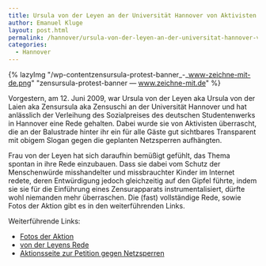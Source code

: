 ```yaml
---
title: Ursula von der Leyen an der Universität Hannover von Aktivisten überrascht
author: Emanuel Kluge
layout: post.html
permalink: /hannover/ursula-von-der-leyen-an-der-universitat-hannover-von-aktivisten-uberrascht/
categories:
  - Hannover
---
```


{% lazyImg "/wp-contentzensursula-protest-banner\_-\_www-zeichne-mit-de.png" "zensursula-protest-banner &mdash; www.zeichne-mit.de" %}

Vorgestern, am 12. Juni 2009, war Ursula von der Leyen aka Ursula von der Laien aka Zensursula aka Zensuschi an der Universität Hannover und hat anlässlich der Verleihung des Sozialpreises des deutschen Studentenwerks in Hannover eine Rede gehalten. Dabei wurde sie von Aktivisten überrascht, die an der Balustrade hinter ihr ein für alle Gäste gut sichtbares Transparent mit obigem Slogan gegen die geplanten Netzsperren aufhängten.

Frau von der Leyen hat sich daraufhin bemüßigt gefühlt, das Thema spontan in ihre Rede einzubauen. Dass sie dabei vom Schutz der Menschenwürde misshandelter und missbrauchter Kinder im Internet redete, deren Entwürdigung jedoch gleichzeitig auf den Gipfel führte, indem sie sie für die Einführung eines Zensurapparats instrumentalisiert, dürfte wohl niemanden mehr überraschen. Die (fast) vollständige Rede, sowie Fotos der Aktion gibt es in den weiterführenden Links.

Weiterführende Links:

 * [Fotos der Aktion][fefe]
 * [von der Leyens Rede][falsepositive]
 * [Aktionsseite zur Petition gegen Netzsperren][zeichne]

[fefe]: http://blog.fefe.de/?ts=b4cad33f
[falsepositive]: http://falsepositive.eu/archives/20090613-Zensursula/77
[zeichne]: http://www.zeichne-mit.de/
